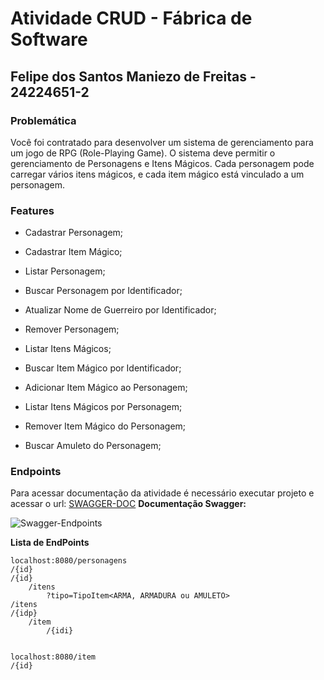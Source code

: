 # Atividade CRUD - Fábrica de Software
## Felipe dos Santos Maniezo de Freitas - 24224651-2
### Problemática
Você foi contratado para desenvolver um sistema de gerenciamento para um jogo de RPG (Role-Playing Game). O sistema deve permitir o gerenciamento de Personagens e Itens Mágicos. Cada personagem pode carregar vários itens mágicos, e cada item mágico está vinculado a um personagem.
### Features
-   Cadastrar Personagem;

-   Cadastrar Item Mágico;

-   Listar Personagem;

-   Buscar Personagem por Identificador;

-   Atualizar Nome de Guerreiro por Identificador;

-   Remover Personagem;

-   Listar Itens Mágicos;

-   Buscar Item Mágico por Identificador;

-   Adicionar Item Mágico ao Personagem;

-   Listar Itens Mágicos por Personagem;

-   Remover Item Mágico do Personagem;

-   Buscar Amuleto do Personagem;
### Endpoints

Para acessar documentação da atividade é necessário executar projeto e acessar o url: [SWAGGER-DOC](http://localhost:8080/swagger-ui/index.html#/)
**Documentação Swagger:**

![Swagger-Endpoints](https://images2.imgbox.com/b7/bd/U8IXyRPT_o.png)

**Lista de EndPoints**

    localhost:8080/personagens
	/{id}
	/{id}
		/itens
			?tipo=TipoItem<ARMA, ARMADURA ou AMULETO>
	/itens
	/{idp}
		/item
			/{idi}
	

    localhost:8080/item
	/{id}

